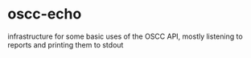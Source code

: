 # oscc-echo
infrastructure for some basic uses of the OSCC API, mostly listening to reports and printing them to stdout
